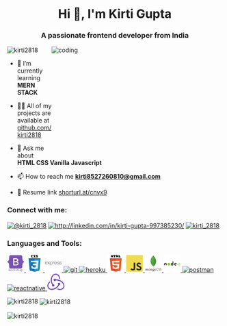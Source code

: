 

<h1 align="center">Hi 👋, I'm Kirti Gupta</h1>
<h3 align="center">A passionate frontend developer from India</h3>

<img align = "right" alt = "coding" width = "400px" height = "250px" src = "https://camo.githubusercontent.com/5dc6ee33381917e41fc9c4951799268998f11a9b864399bf79a0842e4f9b194d/68747470733a2f2f692e696d6775722e636f6d2f315a76566b44632e676966">
 
<p align="left"> <img src="https://komarev.com/ghpvc/?username=kirti2818&label=Profile%20views&color=0e75b6&style=flat" alt="kirti2818" /> </p>

- 🌱 I’m currently learning **MERN STACK**

- 👨‍💻 All of my projects are available at [github.com/kirti2818](github.com/kirti2818)

- 💬 Ask me about **HTML CSS Vanilla Javascript**

- 📫 How to reach me **kirti8527260810@gmail.com**

- 📄 Resume link [shorturl.at/cnvx9](shorturl.at/cnvx9)

<h3 align="left">Connect with me:</h3>
<p align="left">
<a href="https://codepen.io/@kirti_2818" target="blank"><img align="center" src="https://raw.githubusercontent.com/rahuldkjain/github-profile-readme-generator/master/src/images/icons/Social/codepen.svg" alt="@kirti_2818" height="30" width="40" /></a>
<a href="https://linkedin.com/in/http://linkedin.com/in/kirti-gupta-997385230/" target="blank"><img align="center" src="https://raw.githubusercontent.com/rahuldkjain/github-profile-readme-generator/master/src/images/icons/Social/linked-in-alt.svg" alt="http://linkedin.com/in/kirti-gupta-997385230/" height="30" width="40" /></a>
<a href="https://codesandbox.com/kirti_2818" target="blank"><img align="center" src="https://raw.githubusercontent.com/rahuldkjain/github-profile-readme-generator/master/src/images/icons/Social/codesandbox.svg" alt="kirti_2818" height="30" width="40" /></a>
</p>

<h3 align="left">Languages and Tools:</h3>
<p align="left"> <a href="https://getbootstrap.com" target="_blank" rel="noreferrer"> <img src="https://raw.githubusercontent.com/devicons/devicon/master/icons/bootstrap/bootstrap-plain-wordmark.svg" alt="bootstrap" width="40" height="40"/> </a> <a href="https://www.w3schools.com/css/" target="_blank" rel="noreferrer"> <img src="https://raw.githubusercontent.com/devicons/devicon/master/icons/css3/css3-original-wordmark.svg" alt="css3" width="40" height="40"/> </a> <a href="https://expressjs.com" target="_blank" rel="noreferrer"> <img src="https://raw.githubusercontent.com/devicons/devicon/master/icons/express/express-original-wordmark.svg" alt="express" width="40" height="40"/> </a> <a href="https://git-scm.com/" target="_blank" rel="noreferrer"> <img src="https://www.vectorlogo.zone/logos/git-scm/git-scm-icon.svg" alt="git" width="40" height="40"/> </a> <a href="https://heroku.com" target="_blank" rel="noreferrer"> <img src="https://www.vectorlogo.zone/logos/heroku/heroku-icon.svg" alt="heroku" width="40" height="40"/> </a> <a href="https://www.w3.org/html/" target="_blank" rel="noreferrer"> <img src="https://raw.githubusercontent.com/devicons/devicon/master/icons/html5/html5-original-wordmark.svg" alt="html5" width="40" height="40"/> </a> <a href="https://developer.mozilla.org/en-US/docs/Web/JavaScript" target="_blank" rel="noreferrer"> <img src="https://raw.githubusercontent.com/devicons/devicon/master/icons/javascript/javascript-original.svg" alt="javascript" width="40" height="40"/> </a> <a href="https://www.mongodb.com/" target="_blank" rel="noreferrer"> <img src="https://raw.githubusercontent.com/devicons/devicon/master/icons/mongodb/mongodb-original-wordmark.svg" alt="mongodb" width="40" height="40"/> </a> <a href="https://nodejs.org" target="_blank" rel="noreferrer"> <img src="https://raw.githubusercontent.com/devicons/devicon/master/icons/nodejs/nodejs-original-wordmark.svg" alt="nodejs" width="40" height="40"/> </a> <a href="https://postman.com" target="_blank" rel="noreferrer"> <img src="https://www.vectorlogo.zone/logos/getpostman/getpostman-icon.svg" alt="postman" width="40" height="40"/> </a> <a href="https://reactnative.dev/" target="_blank" rel="noreferrer"> <img src="https://reactnative.dev/img/header_logo.svg" alt="reactnative" width="40" height="40"/> </a> <a href="https://redux.js.org" target="_blank" rel="noreferrer"> <img src="https://raw.githubusercontent.com/devicons/devicon/master/icons/redux/redux-original.svg" alt="redux" width="40" height="40"/> </a> </p>

<p><img align="left" src="https://github-readme-stats.vercel.app/api/top-langs?username=kirti2818&show_icons=true&locale=en&layout=compact" alt="kirti2818" /></p>

<p>&nbsp;<img align="center" src="https://github-readme-stats.vercel.app/api?username=kirti2818&show_icons=true&locale=en" alt="kirti2818" /></p>

<p><img align="center" src="https://github-readme-streak-stats.herokuapp.com/?user=kirti2818&" alt="kirti2818" /></p>
